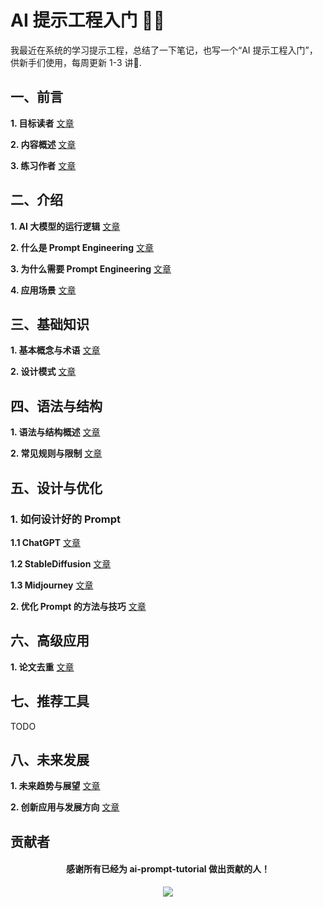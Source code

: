 # AI 提示工程入门 📝💨

我最近在系统的学习提示工程，总结了一下笔记，也写一个“AI 提示工程入门”，供新手们使用，每周更新 1-3 讲📒.


## 一、前言

**1. 目标读者** [文章](https://github.com/AI-Prompt-Engineering-Wiki/ai-prompt-tutorial/blob/master/docs/tutorial/0_preface/0-1_target-audience.md)

**2. 内容概述** [文章](https://github.com/AI-Prompt-Engineering-Wiki/ai-prompt-tutorial/blob/master/docs/tutorial/0_preface/0-2_content-overview.md)

**3. 练习作者** [文章](https://github.com/AI-Prompt-Engineering-Wiki/ai-prompt-tutorial/blob/master/docs/tutorial/0_preface/0-3_contact-author.md)

## 二、介绍

**1. AI 大模型的运行逻辑** [文章](https://github.com/AI-Prompt-Engineering-Wiki/ai-prompt-tutorial/blob/master/docs/tutorial/1_introduction/1-1_operational-logic-of-ai.md)

**2. 什么是 Prompt Engineering** [文章](https://github.com/AI-Prompt-Engineering-Wiki/ai-prompt-tutorial/blob/master/docs/tutorial/1_introduction/1-2_what-is-ai-prompt.md)

**3. 为什么需要 Prompt Engineering** [文章](https://github.com/AI-Prompt-Engineering-Wiki/ai-prompt-tutorial/blob/master/docs/tutorial/1_introduction/1-3_why-do-i-need-ai-prompt.md)

**4. 应用场景** [文章](https://github.com/AI-Prompt-Engineering-Wiki/ai-prompt-tutorial/blob/master/docs/tutorial/1_introduction/1-4_application-scenarios.md)

## 三、基础知识

**1. 基本概念与术语** [文章](https://github.com/AI-Prompt-Engineering-Wiki/ai-prompt-tutorial/blob/master/docs/tutorial/2_basic-knowledge/2-1_basic-concepts-and-terminology.md)

**2. 设计模式** [文章](https://github.com/AI-Prompt-Engineering-Wiki/ai-prompt-tutorial/blob/master/docs/tutorial/2_basic-knowledge/2-2_design-patterns.md)

## 四、语法与结构

**1. 语法与结构概述** [文章](https://github.com/AI-Prompt-Engineering-Wiki/ai-prompt-tutorial/blob/master/docs/tutorial/3_grammar-and-structure/3-1_grammar-and-structure-overview.md)

**2. 常见规则与限制** [文章](https://github.com/AI-Prompt-Engineering-Wiki/ai-prompt-tutorial/blob/master/docs/tutorial/3_grammar-and-structure/3-2_common-rules-and-limitations.md)

## 五、设计与优化

### 1. 如何设计好的 Prompt

  **1.1 ChatGPT** [文章](https://github.com/AI-Prompt-Engineering-Wiki/ai-prompt-tutorial/blob/master/docs/tutorial/4_design-and-optimization/4-1_how-to-design-a-good-ai-prompt/4-1-1_chatgpt.md)

  **1.2 StableDiffusion** [文章](https://github.com/AI-Prompt-Engineering-Wiki/ai-prompt-tutorial/blob/master/docs/tutorial/4_design-and-optimization/4-1_how-to-design-a-good-ai-prompt/4-1-2_stable-diffusion.md)

  **1.3 Midjourney** [文章](https://github.com/AI-Prompt-Engineering-Wiki/ai-prompt-tutorial/blob/master/docs/tutorial/4_design-and-optimization/4-1_how-to-design-a-good-ai-prompt/4-1-3_midjourney.md)
<br>

**2. 优化 Prompt 的方法与技巧** [文章](https://github.com/AI-Prompt-Engineering-Wiki/ai-prompt-tutorial/blob/master/docs/tutorial/4_design-and-optimization/4-2_methods-and-techniques-for-optimizing-ai-prompt.md)

## 六、高级应用

**1. 论文去重** [文章](https://github.com/AI-Prompt-Engineering-Wiki/ai-prompt-tutorial/blob/master/docs/tutorial/5_advance_case/5-1_paper-remove-duplicates.md)

## 七、推荐工具

TODO

## 八、未来发展

**1. 未来趋势与展望** [文章](https://github.com/AI-Prompt-Engineering-Wiki/ai-prompt-tutorial/blob/master/docs/tutorial/7_future-development/7-1_future-trends-and-prospects.md)

**2. 创新应用与发展方向** [文章](https://github.com/AI-Prompt-Engineering-Wiki/ai-prompt-tutorial/blob/master/docs/tutorial/7_future-development/7-2_innovative-application-and-development-direction.md)

## 贡献者

<div align="center">
  <h4 align="center">
    感谢所有已经为 ai-prompt-tutorial 做出贡献的人！
  </h4>
  <a href="https://github.com/AI-Prompt-Engineering-Wiki/ai-prompt-tutorial/graphs/contributors">
    <img src="https://contrib.rocks/image?repo=AI-Prompt-Engineering-Wiki/ai-prompt-tutorial" />
  </a>
</div>
